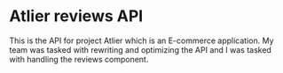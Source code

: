 # Atlier reviews API
  This is the API for project Atlier which is an E-commerce application.
  My team was tasked with rewriting and optimizing the API and I was tasked with handling the reviews component. 
